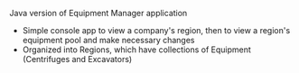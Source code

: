 Java version of Equipment Manager application
- Simple console app to view a company's region, then to view a region's equipment pool and make necessary changes
- Organized into Regions, which have collections of Equipment (Centrifuges and Excavators)
